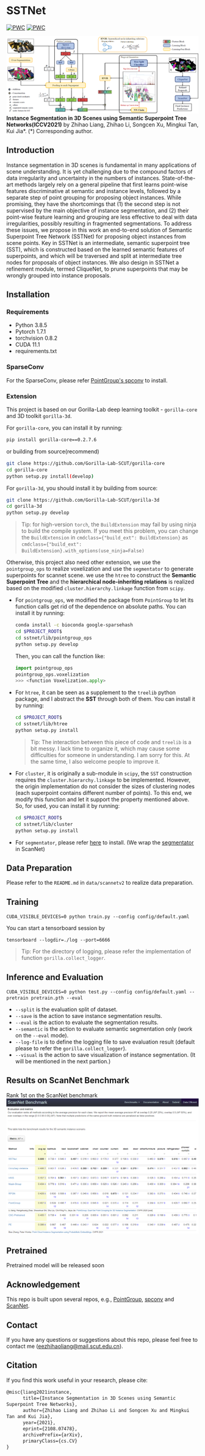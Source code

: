 # SSTNet

[![PWC](https://img.shields.io/endpoint.svg?url=https://paperswithcode.com/badge/instance-segmentation-in-3d-scenes-using/3d-instance-segmentation-on-scannetv2)](https://paperswithcode.com/sota/3d-instance-segmentation-on-scannetv2?p=instance-segmentation-in-3d-scenes-using)
[![PWC](https://img.shields.io/endpoint.svg?url=https://paperswithcode.com/badge/instance-segmentation-in-3d-scenes-using/3d-instance-segmentation-on-s3dis)](https://paperswithcode.com/sota/3d-instance-segmentation-on-s3dis?p=instance-segmentation-in-3d-scenes-using)

![overview](docs/overview.png)
**Instance Segmentation in 3D Scenes using Semantic Superpoint Tree Networks(ICCV2021)**
by Zhihao Liang, Zhihao Li, Songcen Xu, Mingkui Tan, Kui Jia*. (\*) Corresponding author.


## Introduction
Instance segmentation in 3D scenes is fundamental in many applications of scene understanding. It is yet challenging due to the compound factors of data irregularity and uncertainty in the numbers of instances. State-of-the-art methods largely rely on a general pipeline that first learns point-wise features discriminative at semantic and instance levels, followed by a separate step of point grouping for proposing object instances. While promising, they have the shortcomings that (1) the second step is not supervised by the main objective of instance segmentation, and (2) their point-wise feature learning and grouping are less effective to deal with data irregularities, possibly resulting in fragmented segmentations. To address these issues, we propose in this work an end-to-end solution of Semantic Superpoint Tree Network (SSTNet) for proposing object instances from scene points. Key in SSTNet is an intermediate, semantic superpoint tree (SST), which is constructed based on the learned semantic features of superpoints, and which will be traversed and split at intermediate tree nodes for proposals of object instances. We also design in SSTNet a refinement module, termed CliqueNet, to prune superpoints that may be wrongly grouped into instance proposals.

## Installation

### Requirements
* Python 3.8.5
* Pytorch 1.7.1
* torchvision 0.8.2
* CUDA 11.1  
* requirements.txt

### SparseConv
For the SparseConv, please refer [PointGroup's spconv](https://github.com/llijiang/spconv) to install.

### Extension
This project is based on our Gorilla-Lab deep learning toolkit - `gorilla-core` and 3D toolkit `gorilla-3d`.

For `gorilla-core`, you can install it by running:
```sh
pip install gorilla-core==0.2.7.6
```
or building from source(recommend)
```sh
git clone https://github.com/Gorilla-Lab-SCUT/gorilla-core
cd gorilla-core
python setup.py install(develop)
```

For `gorilla-3d`, you should install it by building from source:
```sh
git clone https://github.com/Gorilla-Lab-SCUT/gorilla-3d
cd gorilla-3d
python setup.py develop
```
> Tip: for high-version `torch`, the `BuildExtension` may fail by using ninja to build the compile system. If you meet this problem, you can change the `BuildExtension` in `cmdclass={"build_ext": BuildExtension}` as `cmdclass={"build_ext": BuildExtension}.with_options(use_ninja=False)`

Otherwise, this project also need other extension, we use the `pointgroup_ops` to realize voxelization and use the `segmentator` to generate superpoints for scannet scene. we use the `htree` to construct the **Semantic Superpoint Tree** and the **hierarchical node-inheriting relations** is realized based on the modified `cluster.hierarchy.linkage` function from `scipy`.    

- For `pointgroup_ops`, we modified the package from `PointGroup` to let its function calls get rid of the dependence on absolute paths. You can install it by running:
    ```sh
    conda install -c bioconda google-sparsehash 
    cd $PROJECT_ROOT$
    cd sstnet/lib/pointgroup_ops
    python setup.py develop
    ```
    Then, you can call the function like:
    ```python
    import pointgroup_ops
    pointgroup_ops.voxelization
    >>> <function Voxelization.apply>
    ```
- For `htree`, it can be seen as a supplement to the `treelib` python package, and I abstract the **SST** through both of them. You can install it by running:
    ```sh
    cd $PROJECT_ROOT$
    cd sstnet/lib/htree
    python setup.py install
    ```
    > Tip: The interaction between this piece of code and `treelib` is a bit messy. I lack time to organize it, which may cause some difficulties for someone in understanding. I am sorry for this. At the same time, I also welcome people to improve it. 
- For `cluster`, it is originally a sub-module in `scipy`, the `SST` construction requires the `cluster.hierarchy.linkage` to be implemented. However, the origin implementation do not consider the sizes of clustering nodes (each superpoint contains different number of points). To this end, we modify this function and let it support the property mentioned above. So, for used, you can install it by running:
    ```sh
    cd $PROJECT_ROOT$
    cd sstnet/lib/cluster
    python setup.py install
    ```
- For `segmentator`, please refer [here](https://github.com/Karbo123/segmentator) to install. (We wrap the [segmentator](https://github.com/ScanNet/ScanNet/tree/master/Segmentator) in ScanNet)

## Data Preparation
Please refer to the `README.md` in `data/scannetv2` to realize data preparation.

## Training
```
CUDA_VISIBLE_DEVICES=0 python train.py --config config/default.yaml
```
You can start a tensorboard session by
```
tensorboard --logdir=./log --port=6666
```
> Tip: For the directory of logging, please refer the implementation of function `gorilla.collect_logger`.

## Inference and Evaluation
```
CUDA_VISIBLE_DEVICES=0 python test.py --config config/default.yaml --pretrain pretrain.pth --eval
```
- `--split` is the evaluation split of dataset.
- `--save` is the action to save instance segmentation results.
- `--eval` is the action to evaluate the segmentation results.
- `--semantic` is the action to evaluate semantic segmentation only (work on the `--eval` mode).
- `--log-file` is to define the logging file to save evaluation result (default please to refer the `gorilla.collect_logger`).
- `--visual` is the action to save visualization of instance segmentation. (It will be mentioned in the next partion.)

## Results on ScanNet Benchmark
Rank 1st on the ScanNet benchmark
![benchmark](docs/benchmark.png)

## Pretrained
Pretrained model will be released soon

## Acknowledgement
This repo is built upon several repos, e.g., [PointGroup](https://github.com/dvlab-research/PointGroupt), [spconv](https://github.com/traveller59/spconv) and [ScanNet](https://github.com/ScanNet/ScanNet). 


## Contact
If you have any questions or suggestions about this repo, please feel free to contact me (eezhihaoliang@mail.scut.edu.cn).

## Citation
If you find this work useful in your research, please cite:
```
@misc{liang2021instance,
      title={Instance Segmentation in 3D Scenes using Semantic Superpoint Tree Networks}, 
      author={Zhihao Liang and Zhihao Li and Songcen Xu and Mingkui Tan and Kui Jia},
      year={2021},
      eprint={2108.07478},
      archivePrefix={arXiv},
      primaryClass={cs.CV}
}
```


